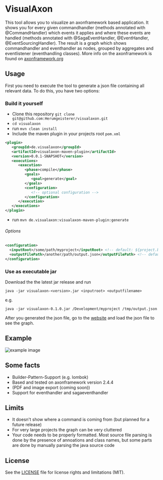 # VisualAxon

This tool allows you to visualize an axonframework based application.
It shows you for every given commandhandler (methods annotated with @CommandHandler) which events it applies and where these events are handled (methods annotated with @SagaEventHandler, @EventHandler, @EventSourcingHandler). The result is a graph which shows commandhandler and eventhandler as nodes, grouped by aggregates and eventlistener (eventhandling classes).
More info on the axonframework is found on [axonframework.org](http://axonframework.org/)

## Usage

First you need to execute the tool to generate a json file containing all relevant data. To do this, you have two options:

### Build it yourself

* Clone this repository `git clone git@github.com:Herumgeisterer/visualaxon.git`
* `cd visualaxon`
* run `mvn clean install`
* Include the maven plugin in your projects root `pom.xml`
```xml
<plugin>
   <groupId>de.visualaxon</groupId>
   <artifactId>visualaxon-maven-plugin</artifactId>
   <version>0.0.1-SNAPSHOT</version>
   <executions>
      <execution>
         <phase>compile</phase>
         <goals>
            <goal>generate</goal>
         </goals>
         <configuration>
            <!-- optional configuration -->
         </configuration>
      </execution>
   </executions>
</plugin>
```

* run `mvn de.visualaxon:visualaxon-maven-plugin:generate`

###### Options

```xml
<configuration>
  <inputRoot>/some/path/myproject</inputRoot> <!-- default: ${project.basedir} -->
  <outputFilePath>/another/path/output.json</outputFilePath> <!-- default: ${project.basedir}/output.json -->
</configuration>
```

### Use as executable jar

Download the the latest jar release and run

`java -jar visualaxon-<version>.jar <inputroot> <outputfilename>`

e.g.

`java -jar visualaxon-0.1.0.jar /Development/myproject /tmp/output.json`

After you generated the json file, go to the [website](https://herumgeisterer.github.io/visualaxon/) and load the json file to see the graph.


## Example

![example image][example]

## Some facts
* Builder-Pattern-Support (e.g. lombok)
* Based and tested on axonframework version 2.4.4
* (PDF and image export (coming soon))
* Support for eventhandler and sagaeventhandler

## Limits

* It doesn't show where a command is coming from (but planned for a future release)
* For very large projects the graph can be very cluttered
* Your code needs to be properly formatted. Most source file parsing is done by the presence of annoations and class names, but some parts are done by manually parsing the java source code

## License

See the [LICENSE](LICENSE.md) file for license rights and limitations (MIT).


[example]: https://github.com/herumgeisterer/visualaxon/raw/master/raw/example.png "Example image"
